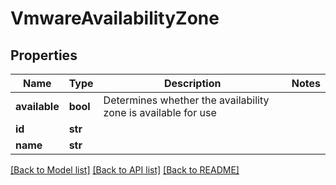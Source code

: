 # VmwareAvailabilityZone

## Properties
Name | Type | Description | Notes
------------ | ------------- | ------------- | -------------
**available** | **bool** | Determines whether the availability zone is available for use | 
**id** | **str** |  | 
**name** | **str** |  | 

[[Back to Model list]](../README.md#documentation-for-models) [[Back to API list]](../README.md#documentation-for-api-endpoints) [[Back to README]](../README.md)


